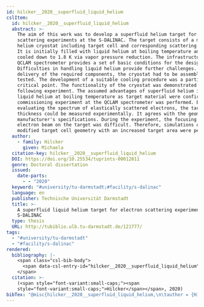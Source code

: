 ```yaml
---
id: hilcker__2020__superfluid_liquid_helium
cslItem:
  id: hilcker__2020__superfluid_liquid_helium
  abstract: >-
    The aim of this work was to develop a superfluid helium target for electron
    scattering experiments at the S-DALINAC. The target consists of a multistage
    helium cryostat including target cell and corresponding scattering chamber.
    It is initially filled with liquid helium at boiling temperature and then
    cooled down to 1.8 K via vapor pressure reduction. The infrastructure of the
    QCLAM spectrometer provides a set of basic conditions for the design.
    Difficulties in handling liquid helium provide further challenges. After the
    delivery of the required components, the cryostat had to be assembled and
    tested. The development of a suitable cooling procedure was a particularly
    critical point. The functionality of the cryostat was demonstrated in a
    following experiment. The assumed advantages of superfluid helium instead of
    liquid helium at boiling temperature as target material were confirmed. A
    commissioning experiment at the QCLAM spectrometer was performed. By
    evaluating the spectrum of elastically scattered electrons, the target
    thickness could be measured experimentally. It agrees with the geometric
    manufacturer's specifications. During the experiment, the focusing of the
    electron beam on the target was difficult. Therefore, simulations on a
    modified target cell geometry with an increased target area were performed.
  author:
    - family: Hilcker
      given: Michaela
  citation-key: hilcker__2020__superfluid_liquid_helium
  DOI: https://doi.org/10.25534/tuprints-00012811
  genre: Doctoral dissertation
  issued:
    date-parts:
      - - "2020"
  keyword: "#university/tu-darmstadt;#facility/s-dalinac"
  language: en
  publisher: Technische Universität Darmstadt
  title: >-
    A superfluid liquid helium target for electron scattering experiments at the
    S-DALINAC
  type: thesis
  URL: http://tubiblio.ulb.tu-darmstadt.de/121777/
tags:
  - "#university/tu-darmstadt"
  - "#facility/s-dalinac"
rendered:
  bibliography: |-
    <span class="csl-bib-body">
      <span data-csl-entry-id="hilcker__2020__superfluid_liquid_helium" class="csl-entry"><span class='author-bib'>Hilcker</span>. <span class='date-bib'>(2020)</span>. <span class='title'><i><b><span style="font-style:normal;">A superfluid liquid helium target for electron scattering experiments at the S-DALINAC</span></b></i></span> [Doctoral dissertation, Technische Universität Darmstadt]. <span class='URL'><a href='https://doi.org/https://doi.org/10.25534/tuprints-00012811'>LINK</a></span></span>
    </span>
  citation: >-
    (<span style="font-variant:small-caps;"><span
    style="font-variant:small-caps;">Hilcker</span></span>, 2020)
bibTex: "@misc{hilcker__2020__superfluid_liquid_helium,\n\tauthor = {Hilcker, Michaela},\n\tdoi = {https://doi.org/10.25534/tuprints-00012811},\n\tyear = {2020},\n\tschool = {Technische Universit{\\\" a}t Darmstadt},\n\ttitle = {A superfluid liquid helium target for electron scattering experiments at the {S}-{DALINAC}},\n\ttype = {Doctoral dissertation},\n\turl = {http://tubiblio.ulb.tu-darmstadt.de/121777/},\n}\n\n"
---
```

